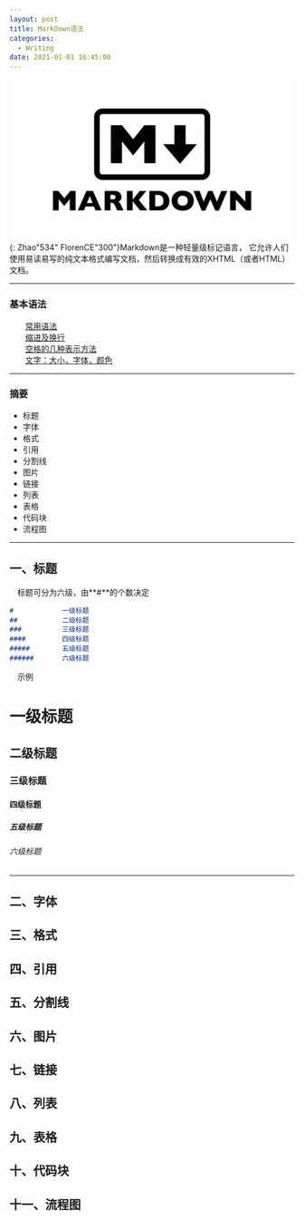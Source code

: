 ```yaml
---
layout: post
title: MarkDown语法
categories:
  - Writing
date: 2021-01-01 16:45:00
---
```


<img src="/uploads/markdown.jpg" class="fit image">{: Zhao"534" FlorenCE"300"}Markdown是一种轻量级标记语言， 它允许人们使用易读易写的纯文本格式编写文档，然后转换成有效的XHTML（或者HTML）文档。

***

### 基本语法

  [常用语法](https://www.jianshu.com/p/191d1e21f7ed/)<br>  [缩进及换行](https://blog.csdn.net/u011732358/article/details/83098211)<br>  [空格的几种表示方法](https://blog.csdn.net/qq_34719188/article/details/84205243)<br>  [文字：大小，字体，颜色](https://blog.csdn.net/weixin_42662955/article/details/91156180)

***

### 摘要

* 标题
* 字体
* 格式
* 引用
* 分割线
* 图片
* 链接
* 列表
* 表格
* 代码块
* 流程图

***

## 一、标题

 标题可分为六级，由**\#**的个数决定

~~~markdown
#            一级标题
##           二级标题
###          三级标题
####         四级标题
#####        五级标题
######       六级标题
~~~

 示例

# 一级标题

## 二级标题

### 三级标题

#### 四级标题

##### 五级标题

###### 六级标题

***

## 二、字体

## 三、格式

## 四、引用

## 五、分割线

## 六、图片

## 七、链接

## 八、列表

## 九、表格

## 十、代码块

## 十一、流程图

